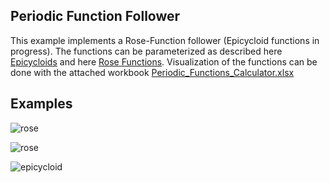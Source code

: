 ## Periodic Function Follower
This example implements a Rose-Function follower (Epicycloid functions in progress). The functions can be parameterized as described here
[Epicycloids](https://en.wikipedia.org/wiki/Epicycloid) and here [Rose Functions](https://en.wikipedia.org/wiki/Rose_(mathematics)). Visualization of the functions can be done with the attached workbook [Periodic_Functions_Calculator.xlsx](https://raw.githubusercontent.com/luni64/TeensyStep/PathControl/examples/PeriodicFunctionFollower/Periodic_Functions_Calculator.xlsx) 

## Examples

![rose](https://raw.githubusercontent.com/luni64/TeensyStep/PathControl/examples/PeriodicFunctionFollower/RoseFunction1_4.PNG)

![rose](https://raw.githubusercontent.com/luni64/TeensyStep/PathControl/examples/PeriodicFunctionFollower/RoseFunction13_10.PNG)

![epicycloid](https://raw.githubusercontent.com/luni64/TeensyStep/PathControl/examples/PeriodicFunctionFollower/Epicycloid21_11.PNG)
